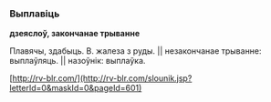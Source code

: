 ### Выплавіць
**дзеяслоў, закончанае трыванне**

Плавячы, здабыць. В. жалеза з руды. || незакончанае трыванне: выплаўляць. || назоўнік: выплаўка.

<a rel="author">[http://rv-blr.com/](http://rv-blr.com/slounik.jsp?letterId=0&maskId=0&pageId=601)</a>
